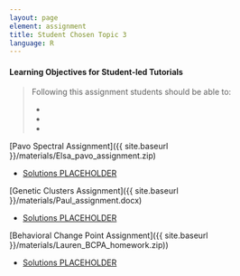 ```yaml
---
layout: page
element: assignment
title: Student Chosen Topic 3
language: R
---
```


#### Learning Objectives for Student-led Tutorials

> Following this assignment students should be able to:
>
> -
> -
> -

[Pavo Spectral Assignment]({{ site.baseurl }}/materials/Elsa_pavo_assignment.zip)

  * [Solutions PLACEHOLDER]()

[Genetic Clusters Assignment]({{ site.baseurl }}/materials/Paul_assignment.docx)

  * [Solutions PLACEHOLDER]()

[Behavioral Change Point Assignment]({{ site.baseurl }}/materials/Lauren_BCPA_homework.zip))

  * [Solutions PLACEHOLDER]()
